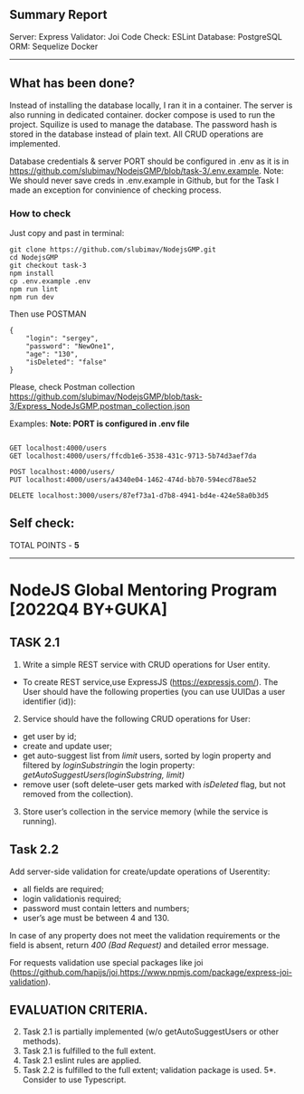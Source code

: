 ## Summary Report

Server: Express
Validator: Joi
Code Check: ESLint
Database: PostgreSQL
ORM: Sequelize
Docker

---

## What has been done?

Instead of installing the database locally, I ran it in a container.
The server is also running in dedicated container. docker compose is used to run the project.
Squilize is used to manage the database. The password hash is stored in the database instead of plain text.
All CRUD operations are implemented.

Database credentials & server PORT should be configured in .env as it is in https://github.com/slubimav/NodejsGMP/blob/task-3/.env.example. Note: We should never save creds in .env.example in Github, but for the Task I made an exception for convinience of checking process.

### How to check

Just copy and past in terminal:

```
git clone https://github.com/slubimav/NodejsGMP.git
cd NodejsGMP
git checkout task-3
npm install
cp .env.example .env
npm run lint
npm run dev

```

Then use POSTMAN

```
{
    "login": "sergey",
    "password": "NewOne1",
    "age": "130",
    "isDeleted": "false"
}

```

Please, check Postman collection https://github.com/slubimav/NodejsGMP/blob/task-3/Express_NodeJsGMP.postman_collection.json

Examples:
**Note: PORT is configured in .env file**

```

GET localhost:4000/users
GET localhost:4000/users/ffcdb1e6-3538-431c-9713-5b74d3aef7da

POST localhost:4000/users/
PUT localhost:4000/users/a4340e04-1462-474d-bb70-594ecd78ae52

DELETE localhost:3000/users/87ef73a1-d7b8-4941-bd4e-424e58a0b3d5

```

## Self check:

TOTAL POINTS - **5**

---

# NodeJS Global Mentoring Program [2022Q4 BY+GUKA]

## TASK 2.1

1. Write a simple REST service with CRUD operations for User entity.

- To create REST service,use ExpressJS (https://expressjs.com/). The User should have the following properties (you can use UUIDas a user identifier (id)):

2. Service should have the following CRUD operations for User:

- get user by id;
- create and update user;
- get auto-suggest list from _limit_ users, sorted by login property and filtered by _loginSubstringin_ the login property: _getAutoSuggestUsers(loginSubstring, limit)_
- remove user (soft delete–user gets marked with _isDeleted_ flag, but not removed from the collection).

3. Store user’s collection in the service memory (while the service is running).

## Task 2.2

Add server-side validation for create/update operations of Userentity:

- all fields are required;
- login validationis required;
- password must contain letters and numbers;
- user’s age must be between 4 and 130.

In case of any property does not meet the validation requirements or the field is absent, return _400 (Bad Request)_ and detailed error message.

For requests validation use special packages like joi (https://github.com/hapijs/joi,https://www.npmjs.com/package/express-joi-validation).

## EVALUATION CRITERIA.

2. Task 2.1 is partially implemented (w/o getAutoSuggestUsers or other methods).
3. Task 2.1 is fulfilled to the full extent.
4. Task 2.1 eslint rules are applied.
5. Task 2.2 is fulfilled to the full extent; validation package is used.
   5\*. Consider to use Typescript.

